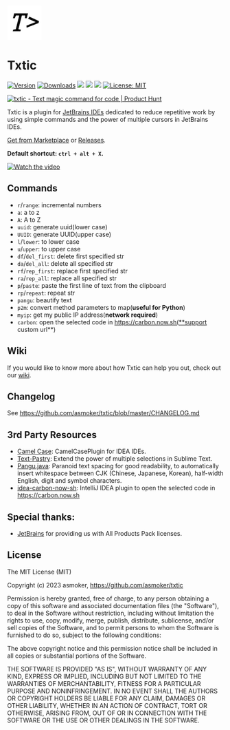 ![](./doc/img/logo_middle.png)

# Txtic

[![Version](https://img.shields.io/jetbrains/plugin/v/20961.svg)](https://plugins.jetbrains.com/plugin/20961)
[![Downloads](https://img.shields.io/jetbrains/plugin/d/20961.svg)](https://plugins.jetbrains.com/plugin/20961)
![](https://img.shields.io/github/issues-closed/asmoker/txtic)
![](https://img.shields.io/github/issues/asmoker/txtic)
![](https://img.shields.io/jetbrains/plugin/r/rating/20961)
[![License: MIT](https://img.shields.io/badge/License-MIT-yellow.svg)](https://opensource.org/licenses/MIT)

<a href="https://www.producthunt.com/posts/txtic?utm_source=badge-featured&utm_medium=badge&utm_souce=badge-txtic" target="_blank"><img src="https://api.producthunt.com/widgets/embed-image/v1/featured.svg?post_id=379809&theme=light" alt="txtic - Text magic command for code | Product Hunt" style="width: 250px; height: 54px;" width="250" height="54" /></a>

Txtic is a plugin for [JetBrains IDEs](https://www.jetbrains.com/) dedicated to reduce repetitive work by using simple
commands and the power of multiple cursors in JetBrains IDEs.

[Get from Marketplace](https://plugins.jetbrains.com/plugin/20961-txtic)
or [Releases](https://github.com/asmoker/txtic/releases).

**Default shortcut: `ctrl + alt + X`.**

[![Watch the video](https://i.ytimg.com/vi/_6i-GI5SZaY/hqdefault.jpg)](https://www.youtube.com/watch?v=_6i-GI5SZaY)

## Commands

- `r`/`range`: incremental numbers
- `a`: a to z
- `A`: A to Z
- `uuid`: generate uuid(lower case)
- `UUID`: generate UUID(upper case)
- `l`/`lower`: to lower case
- `u`/`upper`: to upper case
- `df`/`del_first`: delete first specified str
- `da`/`del_all`: delete all specified str
- `rf`/`rep_first`: replace first specified str
- `ra`/`rep_all`: replace all specified str
- `p`/`paste`: paste the first line of text from the clipboard
- `rp`/`repeat`: repeat str
- `pangu`: beautify text
- `p2m`: convert method parameters to map(**useful for Python**)
- `myip`: get my public IP address(**network required**)
- `carbon`: open the selected code in https://carbon.now.sh(**support custom url**)

## Wiki

If you would like to know more about how Txtic can help you out, check out
our [wiki](https://github.com/asmoker/txtic/wiki).

## Changelog

See https://github.com/asmoker/txtic/blob/master/CHANGELOG.md

## 3rd Party Resources

- [Camel Case](https://github.com/netnexus/camelcaseplugin): CamelCasePlugin for IDEA IDEs.
- [Text-Pastry](https://github.com/duydao/Text-Pastry): Extend the power of multiple selections in Sublime Text.
- [Pangu.java](https://github.com/vinta/pangu.java): Paranoid text spacing for good readability, to automatically insert
  whitespace between CJK (Chinese, Japanese, Korean), half-width English, digit and symbol characters.
- [idea-carbon-now-sh](https://github.com/trubitsyn/idea-carbon-now-sh): IntelliJ IDEA plugin to open the selected code in https://carbon.now.sh

## Special thanks:

- [JetBrains](https://www.jetbrains.com/buy/opensource/) for providing us with All Products Pack licenses.

## License

The MIT License (MIT)

Copyright (c) 2023 asmoker, https://github.com/asmoker/txtic

Permission is hereby granted, free of charge, to any person obtaining a copy
of this software and associated documentation files (the "Software"), to deal
in the Software without restriction, including without limitation the rights
to use, copy, modify, merge, publish, distribute, sublicense, and/or sell
copies of the Software, and to permit persons to whom the Software is
furnished to do so, subject to the following conditions:

The above copyright notice and this permission notice shall be included in
all copies or substantial portions of the Software.

THE SOFTWARE IS PROVIDED "AS IS", WITHOUT WARRANTY OF ANY KIND, EXPRESS OR
IMPLIED, INCLUDING BUT NOT LIMITED TO THE WARRANTIES OF MERCHANTABILITY,
FITNESS FOR A PARTICULAR PURPOSE AND NONINFRINGEMENT. IN NO EVENT SHALL THE
AUTHORS OR COPYRIGHT HOLDERS BE LIABLE FOR ANY CLAIM, DAMAGES OR OTHER
LIABILITY, WHETHER IN AN ACTION OF CONTRACT, TORT OR OTHERWISE, ARISING FROM,
OUT OF OR IN CONNECTION WITH THE SOFTWARE OR THE USE OR OTHER DEALINGS IN
THE SOFTWARE.

